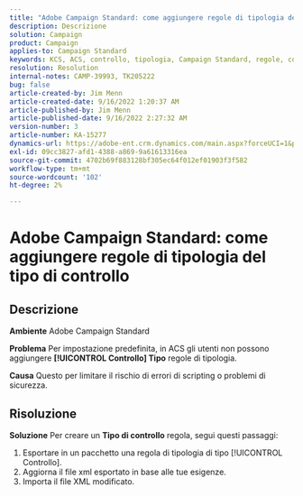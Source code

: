 ```yaml
---
title: "Adobe Campaign Standard: come aggiungere regole di tipologia del tipo di controllo"
description: Descrizione
solution: Campaign
product: Campaign
applies-to: Campaign Standard
keywords: KCS, ACS, controllo, tipologia, Campaign Standard, regole, come, aggiungere
resolution: Resolution
internal-notes: CAMP-39993, TK205222
bug: false
article-created-by: Jim Menn
article-created-date: 9/16/2022 1:20:37 AM
article-published-by: Jim Menn
article-published-date: 9/16/2022 2:27:32 AM
version-number: 3
article-number: KA-15277
dynamics-url: https://adobe-ent.crm.dynamics.com/main.aspx?forceUCI=1&pagetype=entityrecord&etn=knowledgearticle&id=7b5e60c4-5d35-ed11-9db1-0022480866ad
exl-id: 09cc3827-afd1-4388-a869-9a61613316ea
source-git-commit: 4702b69f883128bf305ec64f012ef01903f3f582
workflow-type: tm+mt
source-wordcount: '102'
ht-degree: 2%

---
```


# Adobe Campaign Standard: come aggiungere regole di tipologia del tipo di controllo

## Descrizione


<b>Ambiente</b>
Adobe Campaign Standard

<b>Problema</b>
Per impostazione predefinita, in ACS gli utenti non possono aggiungere <b>[!UICONTROL Controllo] Tipo</b> regole di tipologia.

<b>Causa</b>
Questo per limitare il rischio di errori di scripting o problemi di sicurezza.


## Risoluzione


<b>Soluzione</b>
Per creare un <b>Tipo di controllo</b> regola, segui questi passaggi:

1. Esportare in un pacchetto una regola di tipologia di tipo [!UICONTROL Controllo].
2. Aggiorna il file xml esportato in base alle tue esigenze.
3. Importa il file XML modificato.
